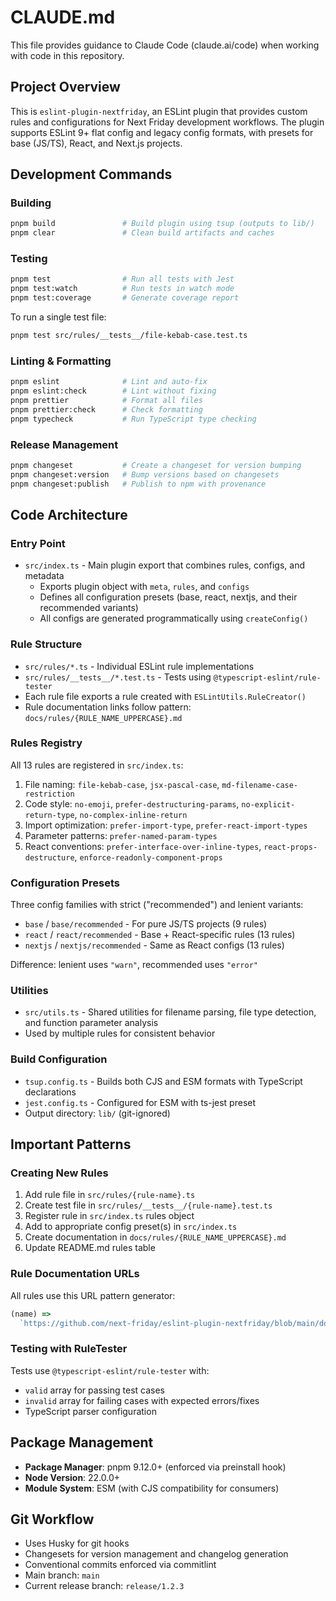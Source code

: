 # CLAUDE.md

This file provides guidance to Claude Code (claude.ai/code) when working with code in this repository.

## Project Overview

This is `eslint-plugin-nextfriday`, an ESLint plugin that provides custom rules and configurations for Next Friday development workflows. The plugin supports ESLint 9+ flat config and legacy config formats, with presets for base (JS/TS), React, and Next.js projects.

## Development Commands

### Building

```bash
pnpm build               # Build plugin using tsup (outputs to lib/)
pnpm clear               # Clean build artifacts and caches
```

### Testing

```bash
pnpm test                # Run all tests with Jest
pnpm test:watch          # Run tests in watch mode
pnpm test:coverage       # Generate coverage report
```

To run a single test file:

```bash
pnpm test src/rules/__tests__/file-kebab-case.test.ts
```

### Linting & Formatting

```bash
pnpm eslint              # Lint and auto-fix
pnpm eslint:check        # Lint without fixing
pnpm prettier            # Format all files
pnpm prettier:check      # Check formatting
pnpm typecheck           # Run TypeScript type checking
```

### Release Management

```bash
pnpm changeset           # Create a changeset for version bumping
pnpm changeset:version   # Bump versions based on changesets
pnpm changeset:publish   # Publish to npm with provenance
```

## Code Architecture

### Entry Point

- `src/index.ts` - Main plugin export that combines rules, configs, and metadata
  - Exports plugin object with `meta`, `rules`, and `configs`
  - Defines all configuration presets (base, react, nextjs, and their recommended variants)
  - All configs are generated programmatically using `createConfig()`

### Rule Structure

- `src/rules/*.ts` - Individual ESLint rule implementations
- `src/rules/__tests__/*.test.ts` - Tests using `@typescript-eslint/rule-tester`
- Each rule file exports a rule created with `ESLintUtils.RuleCreator()`
- Rule documentation links follow pattern: `docs/rules/{RULE_NAME_UPPERCASE}.md`

### Rules Registry

All 13 rules are registered in `src/index.ts`:

1. File naming: `file-kebab-case`, `jsx-pascal-case`, `md-filename-case-restriction`
2. Code style: `no-emoji`, `prefer-destructuring-params`, `no-explicit-return-type`, `no-complex-inline-return`
3. Import optimization: `prefer-import-type`, `prefer-react-import-types`
4. Parameter patterns: `prefer-named-param-types`
5. React conventions: `prefer-interface-over-inline-types`, `react-props-destructure`, `enforce-readonly-component-props`

### Configuration Presets

Three config families with strict ("recommended") and lenient variants:

- `base` / `base/recommended` - For pure JS/TS projects (9 rules)
- `react` / `react/recommended` - Base + React-specific rules (13 rules)
- `nextjs` / `nextjs/recommended` - Same as React configs (13 rules)

Difference: lenient uses `"warn"`, recommended uses `"error"`

### Utilities

- `src/utils.ts` - Shared utilities for filename parsing, file type detection, and function parameter analysis
- Used by multiple rules for consistent behavior

### Build Configuration

- `tsup.config.ts` - Builds both CJS and ESM formats with TypeScript declarations
- `jest.config.ts` - Configured for ESM with ts-jest preset
- Output directory: `lib/` (git-ignored)

## Important Patterns

### Creating New Rules

1. Add rule file in `src/rules/{rule-name}.ts`
2. Create test file in `src/rules/__tests__/{rule-name}.test.ts`
3. Register rule in `src/index.ts` rules object
4. Add to appropriate config preset(s) in `src/index.ts`
5. Create documentation in `docs/rules/{RULE_NAME_UPPERCASE}.md`
6. Update README.md rules table

### Rule Documentation URLs

All rules use this URL pattern generator:

```typescript
(name) =>
  `https://github.com/next-friday/eslint-plugin-nextfriday/blob/main/docs/rules/${name.replace(/-/g, "_").toUpperCase()}.md`;
```

### Testing with RuleTester

Tests use `@typescript-eslint/rule-tester` with:

- `valid` array for passing test cases
- `invalid` array for failing cases with expected errors/fixes
- TypeScript parser configuration

## Package Management

- **Package Manager**: pnpm 9.12.0+ (enforced via preinstall hook)
- **Node Version**: 22.0.0+
- **Module System**: ESM (with CJS compatibility for consumers)

## Git Workflow

- Uses Husky for git hooks
- Changesets for version management and changelog generation
- Conventional commits enforced via commitlint
- Main branch: `main`
- Current release branch: `release/1.2.3`
